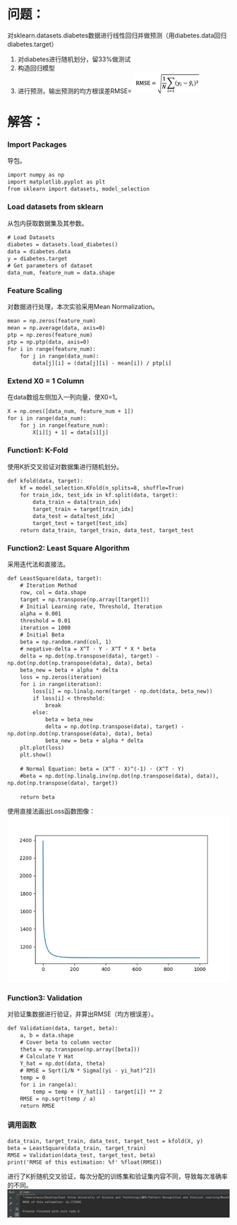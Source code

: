 # 问题：
对sklearn.datasets.diabetes数据进行线性回归并做预测（用diabetes.data回归diabetes.target）
1. 对diabetes进行随机划分，留33%做测试
2. 构造回归模型
3. 进行预测，输出预测的均方根误差RMSE=
![image](https://github.com/rongyuanmu/PRSL-Spring-2022/blob/main/Week3%20Least%20Square%20Method/Ouput/RMSE%20Equation.png)
# 解答：
### Import Packages
导包。
```
import numpy as np
import matplotlib.pyplot as plt
from sklearn import datasets, model_selection
```
### Load datasets from sklearn
从包内获取数据集及其参数。
```
# Load Datasets
diabetes = datasets.load_diabetes()
data = diabetes.data
y = diabetes.target
# Get parameters of dataset
data_num, feature_num = data.shape
```
### Feature Scaling
对数据进行处理，本次实验采用Mean Normalization。
```
mean = np.zeros(feature_num)
mean = np.average(data, axis=0)
ptp = np.zeros(feature_num)
ptp = np.ptp(data, axis=0)
for i in range(feature_num):
    for j in range(data_num):
        data[j][i] = (data[j][i] - mean[i]) / ptp[i]
```
### Extend X0 = 1 Column
在data数组左侧加入一列向量，使X0=1。
```
X = np.ones([data_num, feature_num + 1])
for i in range(data_num):
    for j in range(feature_num):
        X[i][j + 1] = data[i][j]
```
### Function1: K-Fold
使用K折交叉验证对数据集进行随机划分。
```
def kfold(data, target):
    kf = model_selection.KFold(n_splits=8, shuffle=True)
    for train_idx, test_idx in kf.split(data, target):
        data_train = data[train_idx]
        target_train = target[train_idx]
        data_test = data[test_idx]
        target_test = target[test_idx]
    return data_train, target_train, data_test, target_test
```
### Function2: Least Square Algorithm
采用迭代法和直接法。
```
def LeastSquare(data, target):
    # Iteration Method
    row, col = data.shape
    target = np.transpose(np.array([target]))
    # Initial Learning rate, Threshold, Iteration
    alpha = 0.001
    threshold = 0.01
    iteration = 1000
    # Initial Beta
    beta = np.random.rand(col, 1)
    # negative-delta = X^T · Y - X^T * X * beta
    delta = np.dot(np.transpose(data), target) - np.dot(np.dot(np.transpose(data), data), beta)
    beta_new = beta + alpha * delta
    loss = np.zeros(iteration)
    for i in range(iteration):
        loss[i] = np.linalg.norm(target - np.dot(data, beta_new))
        if loss[i] < threshold:
            break
        else:
            beta = beta_new
            delta = np.dot(np.transpose(data), target) - np.dot(np.dot(np.transpose(data), data), beta)
            beta_new = beta + alpha * delta
    plt.plot(loss)
    plt.show()

    # Normal Equation: beta = (X^T · X)^(-1) · (X^T · Y)
    #beta = np.dot(np.linalg.inv(np.dot(np.transpose(data), data)), np.dot(np.transpose(data), target))

    return beta
```
使用直接法画出Loss函数图像：<br>
![image](https://github.com/rongyuanmu/PRSL-Spring-2022/blob/main/Week3%20Least%20Square%20Method/Ouput/Loss.png)
### Function3: Validation
对验证集数据进行验证，并算出RMSE（均方根误差）。
```
def Validation(data, target, beta):
    a, b = data.shape
    # Cover beta to column vector
    theta = np.transpose(np.array([beta]))
    # Calculate Y Hat
    Y_hat = np.dot(data, theta)
    # RMSE = Sqrt(1/N * Sigma[(yi - yi_hat)^2])
    temp = 0
    for i in range(a):
        temp = temp + (Y_hat[i] - target[i]) ** 2
    RMSE = np.sqrt(temp / a)
    return RMSE
```
### 调用函数
```
data_train, target_train, data_test, target_test = kfold(X, y)
beta = LeastSquare(data_train, target_train)
RMSE = Validation(data_test, target_test, beta)
print('RMSE of this estimation: %f' %float(RMSE))
```
进行了K折随机交叉验证，每次分配的训练集和验证集内容不同，导致每次准确率的不同。
<br>
![image](https://github.com/rongyuanmu/PRSL-Spring-2022/blob/main/Week3%20Least%20Square%20Method/Ouput/RMSE.png)

